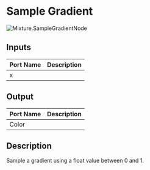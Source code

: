 # Sample Gradient
![Mixture.SampleGradientNode](../../images/Mixture.SampleGradientNode.png)
## Inputs
Port Name | Description
--- | ---
x | 

## Output
Port Name | Description
--- | ---
Color | 

## Description
Sample a gradient using a float value between 0 and 1.

